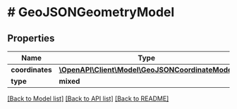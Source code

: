 # # GeoJSONGeometryModel

## Properties

Name | Type | Description | Notes
------------ | ------------- | ------------- | -------------
**coordinates** | [**\OpenAPI\Client\Model\GeoJSONCoordinateModel**](GeoJSONCoordinateModel.md) |  |
**type** | **mixed** |  |

[[Back to Model list]](../../README.md#models) [[Back to API list]](../../README.md#endpoints) [[Back to README]](../../README.md)
